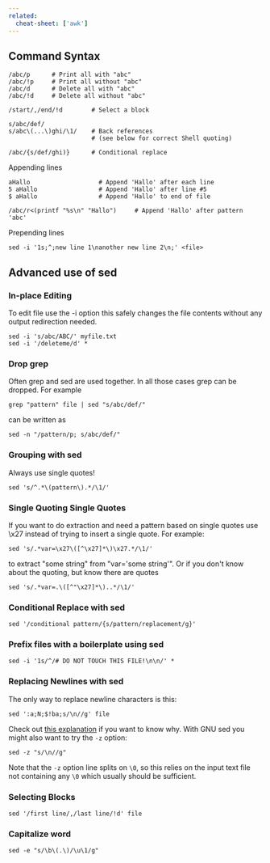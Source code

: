 ```yaml
---
related:
  cheat-sheet: ['awk']
---
```


## Command Syntax

    /abc/p      # Print all with "abc"
    /abc/!p     # Print all without "abc"
    /abc/d      # Delete all with "abc"
    /abc/!d     # Delete all without "abc"

    /start/,/end/!d        # Select a block

    s/abc/def/
    s/abc\(...\)ghi/\1/    # Back references 
                           # (see below for correct Shell quoting)

    /abc/{s/def/ghi)}      # Conditional replace

Appending lines

    aHallo                   # Append 'Hallo' after each line
    5 aHallo                 # Append 'Hallo' after line #5
    $ aHallo                 # Append 'Hallo' to end of file
    
    /abc/r<(printf "%s\n" "Hallo")     # Append 'Hallo' after pattern 'abc'
    
Prepending lines

    sed -i '1s;^;new line 1\nanother new line 2\n;' <file>

## Advanced use of sed

### In-place Editing

To edit file use the -i option this safely changes the file contents
without any output redirection needed.

    sed -i 's/abc/ABC/' myfile.txt
    sed -i '/deleteme/d' *

### Drop grep

Often grep and sed are used together. In all those cases grep can be
dropped. For example

    grep "pattern" file | sed "s/abc/def/"

can be written as

    sed -n "/pattern/p; s/abc/def/"

### Grouping with sed

Always use single quotes!

    sed 's/^.*\(pattern\).*/\1/'

### Single Quoting Single Quotes

If you want to do extraction and need a pattern based on single quotes
use \\x27 instead of trying to insert a single quote. For example:

    sed 's/.*var=\x27\([^\x27]*\)\x27.*/\1/'

to extract "some string" from "var='some string'". Or if you don't know
about the quoting, but know there are quotes

    sed 's/.*var=.\([^"\x27]*\)..*/\1/'

### Conditional Replace with sed

    sed '/conditional pattern/{s/pattern/replacement/g}'

### Prefix files with a boilerplate using sed

    sed -i '1s/^/# DO NOT TOUCH THIS FILE!\n\n/' *

### Replacing Newlines with sed

The only way to replace newline characters is this:

    sed ':a;N;$!ba;s/\n//g' file

Check out [this explanation](/Removing-newlines-with-sed) if you want to
know why. With GNU sed you might also want to try the `-z` option:

    sed -z "s/\n//g"
    
Note that the `-z` option line splits on `\0`, so this relies on the input
text file not containing any `\0` which usually should be sufficient.

### Selecting Blocks

    sed '/first line/,/last line/!d' file
    
### Capitalize word

    sed -e "s/\b\(.\)/\u\1/g"
